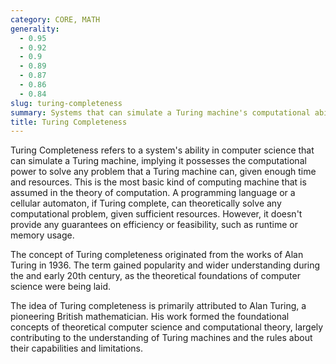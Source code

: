 ```yaml
---
category: CORE, MATH
generality:
  - 0.95
  - 0.92
  - 0.9
  - 0.89
  - 0.87
  - 0.86
  - 0.84
slug: turing-completeness
summary: Systems that can simulate a Turing machine's computational abilities.
title: Turing Completeness
---
```


Turing Completeness refers to a system's ability in computer science that can simulate a Turing machine, implying it possesses the computational power to solve any problem that a Turing machine can, given enough time and resources. This is the most basic kind of computing machine that is assumed in the theory of computation. A programming language or a cellular automaton, if Turing complete, can theoretically solve any computational problem, given sufficient resources. However, it doesn't provide any guarantees on efficiency or feasibility, such as runtime or memory usage.

The concept of Turing completeness originated from the works of Alan Turing in 1936. The term gained popularity and wider understanding during the and early 20th century, as the theoretical foundations of computer science were being laid.

The idea of Turing completeness is primarily attributed to Alan Turing, a pioneering British mathematician. His work formed the foundational concepts of theoretical computer science and computational theory, largely contributing to the understanding of Turing machines and the rules about their capabilities and limitations.
